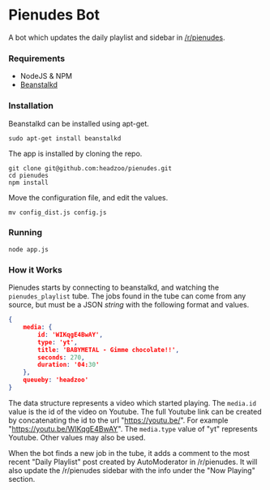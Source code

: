 Pienudes Bot
============
A bot which updates the daily playlist and sidebar in [/r/pienudes](https://www.reddit.com/r/pienudes).


### Requirements
* NodeJS & NPM
* [Beanstalkd](http://kr.github.io/beanstalkd/)


### Installation
Beanstalkd can be installed using apt-get.
```
sudo apt-get install beanstalkd
```

The app is installed by cloning the repo.
```
git clone git@github.com:headzoo/pienudes.git
cd pienudes
npm install
```

Move the configuration file, and edit the values.
```
mv config_dist.js config.js
```


### Running
```
node app.js
```


### How it Works
Pienudes starts by connecting to beanstalkd, and watching the `pienudes_playlist` tube.
The jobs found in the tube can come from any source, but must be a JSON *string* with
the following format and values.

```json
{
    media: {
        id: 'WIKqgE4BwAY',
     	type: 'yt',
     	title: 'BABYMETAL - Gimme chocolate!!',
     	seconds: 270,
     	duration: '04:30'
    },
    queueby: 'headzoo'
}
```
The data structure represents a video which started playing. The `media.id` value is the
id of the video on Youtube. The full Youtube link can be created by concatenating the id to
the url "https://youtu.be/". For example "https://youtu.be/WIKqgE4BwAY". The `media.type`
value of "yt" represents Youtube. Other values may also be used.

When the bot finds a new job in the tube, it adds a comment to the most recent "Daily Playlist"
post created by AutoModerator in /r/pienudes. It will also update the /r/pienudes sidebar with
the info under the "Now Playing" section.
